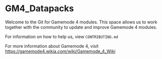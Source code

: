 # GM4_Datapacks
Welcome to the Git for Gamemode 4 modules. This space allows us to work together with the community to update and improve Gamemode 4 modules.

For information on how to help us, view `CONTRIBUTING.md`

For more information about Gamemode 4, visit https://gamemode4.wikia.com/wiki/Gamemode_4_Wiki
